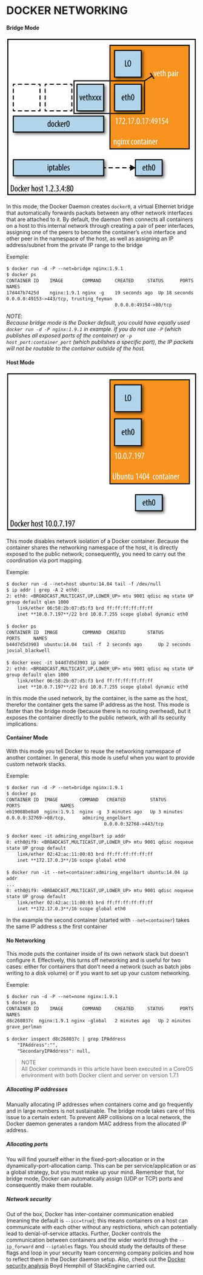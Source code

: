 # DOCKER NETWORKING

#### Bridge Mode

![Bridge Mode](images/docker/bridge_mode.png)

In this mode, the Docker Daemon creates `docker0`, a virtual Ethernet bridge that automatically forwards packats between any other network interfaces that are attached to it. By default, the daemon then connects all containers on a host to this internal network through creating a pair of peer interfaces, assigning one of the peers to become the container’s `eth0` interface and other peer in the namespace of the host, as well as assigning an IP address/subnet from the private IP range to the bridge

Exemple:
```terminal
$ docker run -d -P --net=bridge nginx:1.9.1
$ docker ps
CONTAINER ID 	IMAGE 		COMMAND 	CREATED 	STATUS 		PORTS 			NAMES 
17d447b7425d	nginx:1.9.1	nginx -g	19 seconds ago	Up 18 seconds	0.0.0.0:49153->443/tcp,	trusting_feyman
										0.0.0.0:49154->80/tcp
```

>
 _NOTE_:  
 _Because bridge mode is the Docker default, you could have equally used `docker run -d -P nginx:1.9.1` in example. If you do not use `-P` (which publishes all exposed ports of the container) or `-p host_port:container_port` (which publishes a specific port), the IP packets will not be routable to the container outside of the host._

#### Host Mode

![Bridge Mode](images/docker/host_mode.png)

This mode disables network isolation of a Docker container.
Because the container shares the networking namespace of the host, it is directly exposed to the public network; consequently, you need to carry out the coordination via port mapping.

Exemple:
```terminal
$ docker run -d --net=host ubuntu:14.04 tail -f /dev/null
$ ip addr | grep -A 2 eth0:
2: eth0: <BROADCAST,MULTICAST,UP,LOWER_UP> mtu 9001 qdisc mq state UP group default qlen 1000
    link/ether 06:58:2b:07:d5:f3 brd ff:ff:ff:ff:ff:ff
    inet **10.0.7.197**/22 brd 10.0.7.255 scope global dynamic eth0

$ docker ps
CONTAINER ID  IMAGE         COMMAND  CREATED 		STATUS        PORTS 	NAMES
b44d7d5d3903  ubuntu:14.04  tail -f  2 seconds ago  	Up 2 seconds            jovial_blackwell

$ docker exec -it b44d7d5d3903 ip addr
2: eth0: <BROADCAST,MULTICAST,UP,LOWER_UP> mtu 9001 qdisc mq state UP group default qlen 1000
    link/ether 06:58:2b:07:d5:f3 brd ff:ff:ff:ff:ff:ff
    inet **10.0.7.197**/22 brd 10.0.7.255 scope global dynamic eth0
```

In this mode the used network, by the container, is the same as the host, therefor the container gets the same IP address as the host.
This mode is faster than the bridge mode (because there is no routing overhead), but it exposes the container directly to the public network, with all its security implications.

#### Container Mode

With this mode you tell Docker to reuse the networking namespace of another container. In general, this mode is useful when you want to provide custom network stacks.

Exemple:
```terminal
$ docker run -d -P --net=bridge nginx:1.9.1
$ docker ps
CONTAINER ID  IMAGE        COMMAND   CREATED         STATUS 		PORTS 				NAMES
eb19088be8a0  nginx:1.9.1  nginx -g  3 minutes ago   Up 3 minutes	0.0.0.0:32769->80/tcp, 		admiring_engelbart
									0.0.0.0:32768->443/tcp     

$ docker exec -it admiring_engelbart ip addr
8: eth0@if9: <BROADCAST,MULTICAST,UP,LOWER_UP> mtu 9001 qdisc noqueue state UP group default
    link/ether 02:42:ac:11:00:03 brd ff:ff:ff:ff:ff:ff
    inet **172.17.0.3**/16 scope global eth0

$ docker run -it --net=container:admiring_engelbart ubuntu:14.04 ip addr
...
8: eth0@if9: <BROADCAST,MULTICAST,UP,LOWER_UP> mtu 9001 qdisc noqueue state UP group default
    link/ether 02:42:ac:11:00:03 brd ff:ff:ff:ff:ff:ff
    inet **172.17.0.3**/16 scope global eth0
``` 

In the example the second container (started with `--net=container`) takes the same IP address s the first container

#### No Networking

This mode puts the container inside of its own network stack but doesn’t configure it. Effectively, this turns off networking and is useful for two cases: either for containers that don’t need a network (such as batch jobs writing to a disk volume) or if you want to set up your custom networking.

Exemple:
```terminal
$ docker run -d -P --net=none nginx:1.9.1
$ docker ps
CONTAINER ID 	IMAGE 		COMMAND 	CREATED 	STATUS 		PORTS 		NAMES 
d8c268037c	nginx:1.9.1	nginx -global	2 minutes ago	Up 2 minutes			grave_perlman

$ docker inspect d8c268037c | grep IPAddress
	"IPAddress":"",
	"SecondaryIPAddress": null,
```

> NOTE  
All Docker commands in this article have been executed in a CoreOS environment with both Docker client and server on version 1.7.1

##### Allocating IP addresses
Manually allocating IP addresses when containers come and go frequently and in large numbers is not sustainable. The bridge mode takes care of this issue to a certain extent. To prevent ARP collisions on a local network, the Docker daemon generates a random MAC address from the allocated IP address.

##### Allocating ports
You will find yourself either in the fixed-port-allocation or in the dynamically-port-allocation camp. This can be per service/application or as a global strategy, but you must make up your mind. 
Remember that, for bridge mode, Docker can automatically assign (UDP or TCP) ports and consequently make them routable.

##### Network security
Out of the box, Docker has inter-container communication enabled (meaning the default is `--icc=true`); this means containers on a host can communicate with each other without any restrictions, which can potentially lead to denial-of-service attacks. Further, Docker controls the communication between containers and the wider world through the `--ip_forward` and `--iptables` flags. You should study the defaults of these flags and loop in your security team concerning company policies and how to reflect them in the Docker daemon setup. Also, check out the [Docker security analysis](https://containerjournal.com/2015/10/22/docker-docker-docker-security-docker/) Boyd Hemphill of StackEngine carried out.

